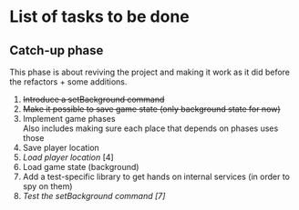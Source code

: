 # List of tasks to be done

## Catch-up phase

This phase is about reviving the project and making it work as it did before the refactors + some additions.

1. ~~Introduce a setBackground command~~
2. ~~Make it possible to save game state (only background state for now)~~
3. Implement game phases  
   Also includes making sure each place that depends on phases uses those
4. Save player location
5. _Load player location_ \[4\]
6. Load game state (background)
7. Add a test-specific library to get hands on internal services (in order to spy on them)
8. _Test the setBackground command \[7\]_